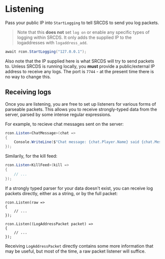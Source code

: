 # Listening
Pass your public IP into `StartLogging` to tell SRCDS to send you log packets.

> Note that this **does not** set `log on` or enable any specific types of logging within SRCDS.  It only adds the supplied IP to the logaddresses with `logaddress_add`.

```cs
await rcon.StartLogging("127.0.0.1");
```

Also note that the IP supplied here is what SRCDS will try to send packets to.  Unless SRCDS is running locally, you **must** provide a public/external IP address to receive any logs.  The port is `7744` - at the present time there is no way to change this.

## Receiving logs
Once you are listening, you are free to set up listeners for various forms of parseable packets.  This allows you to receive strongly-typed data from the server, parsed by some intense regular expressions.

For example, to recieve chat messages sent on the server:

```cs
rcon.Listen<ChatMessage>(chat =>
{
	Console.WriteLine($"Chat message: {chat.Player.Name} said {chat.Message} on channel {chat.Channel}");
});
```

Similarily, for the kill feed:

```cs
rcon.Listen<KillFeed>(kill =>
{
	// ...
});
```

If a strongly typed parser for your data doesn't exist, you can receive log packets directly, either as a string, or by the full packet:

```
rcon.Listen(raw =>
{
	// ...
});

rcon.Listen((LogAddressPacket packet) =>
{
	// ...
});
```

Receiving `LogAddressPacket` directly contains some more information that may be useful, but most of the time, a raw packet listener will suffice.